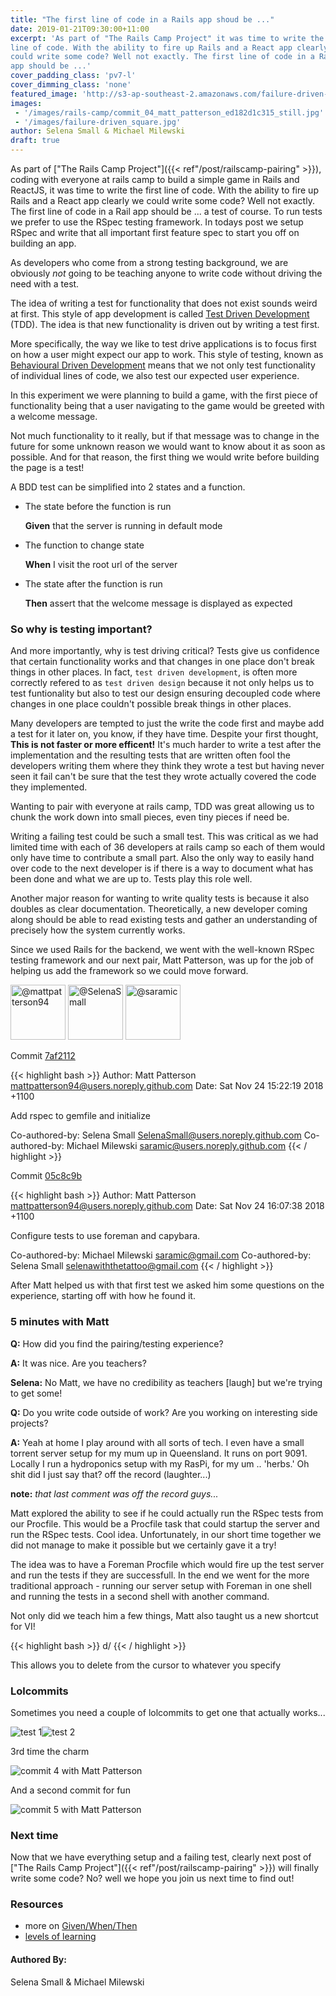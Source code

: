 ```yaml
---
title: "The first line of code in a Rails app shoud be ..."
date: 2019-01-21T09:30:00+11:00
excerpt: 'As part of "The Rails Camp Project" it was time to write the first
line of code. With the ability to fire up Rails and a React app clearly we
could write some code? Well not exactly. The first line of code in a Rails
app should be ...'
cover_padding_class: 'pv7-l'
cover_dimming_class: 'none'
featured_image: 'http://s3-ap-southeast-2.amazonaws.com/failure-driven-blog/railscamp-24-woodfield-hobart/commit_04_matt_patterson_22212c2fea9.gif'
images:
 - '/images/rails-camp/commit_04_matt_patterson_ed182d1c315_still.jpg'
 - '/images/failure-driven_square.jpg'
author: Selena Small & Michael Milewski
draft: true
---
```


As part of ["The Rails Camp Project"]({{< ref"/post/railscamp-pairing" >}}),
coding with everyone at rails camp to build a simple game in Rails and ReactJS,
it was time to write the first line of code. With the ability to fire up Rails
and a React app clearly we could write some code? Well not exactly. The first line of
code in a Rail app should be ... a test of course. To run tests we prefer to
use the RSpec testing framework. In todays post we setup RSpec and write that
all important first feature spec to start you off on building an app.

As developers who come from a strong testing background, we are obviously _not_ going
to be teaching anyone to write code without driving the need with a test.

The idea of writing a test for functionality that does not exist sounds weird
at first. This style of app development is called [Test Driven
Development](https://en.wikipedia.org/wiki/Test-driven_development) (TDD). The
idea is that new functionality is driven out by writing a test first.

More specifically, the way we like to test drive applications is to focus first
on how a user might expect our app to work. This style of testing, known as
[Behavioural Driven
Development](https://en.wikipedia.org/wiki/Behavior-driven_development) means
that we not only test functionality of individual lines of code, we also test
our expected user experience.

In this experiment we were planning to build a game, with the first piece of
functionality being that a user navigating to the game would be greeted with a
welcome message.

Not much functionality to it really, but if that message was to change in the
future for some unknown reason we would want to know about it as soon as
possible. And for that reason, the first thing we would write before building
the page is a test!

A BDD test can be simplified into 2 states and a function.

* The state before the function is run

    **Given** that the server is running in default mode

* The function to change state

    **When** I visit the root url of the server

* The state after the function is run

    **Then** assert that the welcome message is displayed as expected

### So why is testing important?

And more importantly, why is test driving critical? Tests give us confidence
that certain functionality works and that changes in one place don't break
things in other places. In fact, `test driven development`, is often more
correctly refered to as `test driven design` because it not only helps us to
test funtionality but also to test our design ensuring decoupled code where
changes in one place couldn't possible break things in other places.

Many developers are tempted to just the write the code first and maybe add a
test for it later on, you know, if they have time. Despite your first thought,
**This is not faster or more efficent!** It's much harder to write a test after
the implementation and the resulting tests that are written often fool the
developers writing them where they think they wrote a test but having never
seen it fail can't be sure that the test they wrote actually covered the code
they implemented.

Wanting to pair with everyone at rails camp, TDD was great allowing us to chunk the
work down into small pieces, even tiny pieces if need be.

Writing a failing test could be such a small test. This was critical as we had
limited time with each of 36 developers at rails camp so each of them would
only have time to contribute a small part. Also the only way to easily hand
over code to the next developer is if there is a way to document what has been
done and what we are up to. Tests play this role well.

Another major reason for wanting to write quality tests is because it also
doubles as clear documentation. Theoretically, a new developer coming along
should be able to read existing tests and gather an understanding of precisely
how the system currently works.

Since we used Rails for the backend, we went with the well-known RSpec testing
framework and our next pair, Matt Patterson, was up for the job of helping us
add the framework so we could move forward.

<img alt="@mattpatterson94" src="//github.com/mattpatterson94.png" style="display: inline; width: 88px;" height="88" />
<img alt="@SelenaSmall" src="//github.com/SelenaSmall.png" style="display: inline; width: 88px;" height="88" />
<img alt="@saramic" src="//github.com/saramic.png" style="display: inline; width: 88px;" height="88" />

Commit [7af2112](https://github.com/failure-driven/railscamp-search-term/commit/7af2112fc10a2f93dfc182de0adb5958c0029d45)

{{< highlight bash >}}
Author: Matt Patterson <mattpatterson94@users.noreply.github.com>
Date:   Sat Nov 24 15:22:19 2018 +1100

Add rspec to gemfile and initialize

Co-authored-by: Selena Small <SelenaSmall@users.noreply.github.com>
Co-authored-by: Michael Milewski <saramic@users.noreply.github.com>
{{< / highlight >}}

Commit [05c8c9b](https://github.com/failure-driven/railscamp-search-term/commit/05c8c9b9adafd36831e6399ac1a1694cd7fbb8d0)

{{< highlight bash >}}
Author: Matt Patterson <mattpatterson94@users.noreply.github.com>
Date:   Sat Nov 24 16:07:38 2018 +1100

Configure tests to use foreman and capybara.

Co-authored-by: Michael Milewski <saramic@gmail.com>
Co-authored-by: Selena Small <selenawiththetattoo@gmail.com>
{{< / highlight >}}

After Matt helped us with that first test we asked him some questions on the
experience, starting off with how he found it.

### 5 minutes with Matt

**Q:** How did you find the pairing/testing experience?

**A:** It was nice. Are you teachers?

**Selena:** No Matt, we have no credibility as teachers [laugh] but we're trying to get some!

**Q:** Do you write code outside of work? Are you working on interesting side projects?

**A:** Yeah at home I play around with all sorts of tech. I even have a small
torrent server setup for my mum up in Queensland. It runs on port 9091.  Locally
I run a hydroponics setup with my RasPi, for my um .. 'herbs.' Oh shit did I
just say that? off the record (laughter...)

**note:** _that last comment was off the record guys..._

Matt explored the ability to see if he could actually run the RSpec tests from
our Procfile. This would be a Procfile task that could startup the server and
run the RSpec tests. Cool idea. Unfortunately, in our short time together we
did not manage to make it possible but we certainly gave it a try!

The idea was to have a Foreman Procfile which would fire up the test server
and run the tests if they are successfull. In the end we went for the more
traditional approach - running our server setup with Foreman in one shell and
running the tests in a second shell with another command.

Not only did we teach him a few things, Matt also taught us a new shortcut for VI!

{{< highlight bash >}}
d/<match>
{{< / highlight >}}

This allows you to delete from the cursor to whatever <match> you specify

### Lolcommits

Sometimes you need a couple of lolcommits to get one that actually works...

<div style="display: flex;">
  <img alt="test 1" src="http://s3-ap-southeast-2.amazonaws.com/failure-driven-blog/railscamp-24-woodfield-hobart/commit_04_matt_patterson__test_1_f9daaa2ecac.gif">
  <img alt="test 2" src="http://s3-ap-southeast-2.amazonaws.com/failure-driven-blog/railscamp-24-woodfield-hobart/commit_04_matt_patterson__test_2_ed182d1c315.gif">
</div>

3rd time the charm

![commit 4 with Matt Patterson](http://s3-ap-southeast-2.amazonaws.com/failure-driven-blog/railscamp-24-woodfield-hobart/commit_04_matt_patterson_22212c2fea9.gif)

And a second commit for fun

![commit 5 with Matt Patterson](http://s3-ap-southeast-2.amazonaws.com/failure-driven-blog/railscamp-24-woodfield-hobart/commit_05_matt_patterson_8e85e82e854.gif)

### Next time

Now that we have everything setup and a failing test, clearly next post of
["The Rails Camp Project"]({{< ref"/post/railscamp-pairing" >}}) will finally
write some code? No? well we hope you join us next time to find out!

### Resources

- more on [Given/When/Then](https://martinfowler.com/bliki/GivenWhenThen.html)
- [levels of learning](http://www.zingtrain.com/content/levels-learning)

#### Authored By:

Selena Small & Michael Milewski

